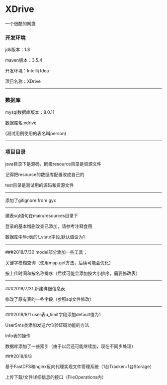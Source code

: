 ﻿# XDrive
一个很酷的网盘

### 开发环境

jdk版本：1.8

maven版本：3.5.4

开发环境：Intellij Idea

项目名称：XDrive

---

### 数据库

mysql数据库版本：8.0.11

数据库名:xdrive

(测试用例使用的表名叫person)

---

### 项目目录

java目录下是源码，同级resource目录是资源文件

记得把resource的数据库配置改成自己的

test目录是测试用的源码和资源文件


---

添加了gitignore
from gyx

---

建表sql语句在main/resources目录下

登录的基本增删改查已添加，请参考注释食用

数据库中file表的f_state字段,默认值设为1

---
###2018/7/30
model部分添加一些工具；

关键字模糊查询（使用map.get方法，后续可能会优化）

按上传时间和按名称排序（后续可能会添加按大小排序，需要修改表）

---

###2018/7/31
新建详细信息表

修改了原有表的一些字段（参照sql文件修改）

---

###2018/8/1
user表u_limit字段添加default值为1

UserSms类添加发送六位验证码功能的方法

Info表的操作

数据库添加了一些索引（由于以后还可能继续加，现在不同步处理）

###2018/8/3

基于FastDFS和nginx反向代理实现文件管理系统（1台Tracker+1台Storage）

上传下载/文件详细信息的接口（FileOperations内）
